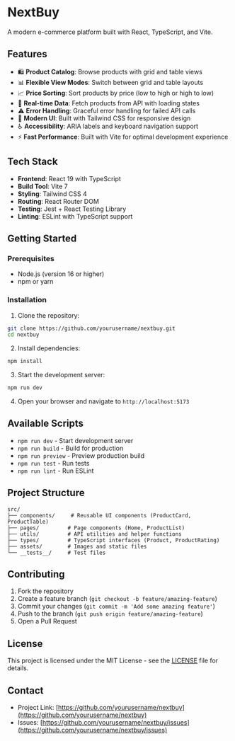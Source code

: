 # NextBuy

A modern e-commerce platform built with React, TypeScript, and Vite.

## Features

- 🛍️ **Product Catalog**: Browse products with grid and table views
- 📊 **Flexible View Modes**: Switch between grid and table layouts
- 📈 **Price Sorting**: Sort products by price (low to high or high to low)
- 🔄 **Real-time Data**: Fetch products from API with loading states
- ⚠️ **Error Handling**: Graceful error handling for failed API calls
- 🎨 **Modern UI**: Built with Tailwind CSS for responsive design
- ♿ **Accessibility**: ARIA labels and keyboard navigation support
- ⚡ **Fast Performance**: Built with Vite for optimal development experience

## Tech Stack

- **Frontend**: React 19 with TypeScript
- **Build Tool**: Vite 7
- **Styling**: Tailwind CSS 4
- **Routing**: React Router DOM
- **Testing**: Jest + React Testing Library
- **Linting**: ESLint with TypeScript support

## Getting Started

### Prerequisites

- Node.js (version 16 or higher)
- npm or yarn

### Installation

1. Clone the repository:
```bash
git clone https://github.com/yourusername/nextbuy.git
cd nextbuy
```

2. Install dependencies:
```bash
npm install
```

3. Start the development server:
```bash
npm run dev
```

4. Open your browser and navigate to `http://localhost:5173`

## Available Scripts

- `npm run dev` - Start development server
- `npm run build` - Build for production
- `npm run preview` - Preview production build
- `npm run test` - Run tests
- `npm run lint` - Run ESLint

## Project Structure

```
src/
├── components/     # Reusable UI components (ProductCard, ProductTable)
├── pages/         # Page components (Home, ProductList)
├── utils/         # API utilities and helper functions
├── types/         # TypeScript interfaces (Product, ProductRating)
├── assets/        # Images and static files
└── __tests__/     # Test files
```

## Contributing

1. Fork the repository
2. Create a feature branch (`git checkout -b feature/amazing-feature`)
3. Commit your changes (`git commit -m 'Add some amazing feature'`)
4. Push to the branch (`git push origin feature/amazing-feature`)
5. Open a Pull Request

## License

This project is licensed under the MIT License - see the [LICENSE](LICENSE) file for details.

## Contact

- Project Link: [https://github.com/yourusername/nextbuy](https://github.com/yourusername/nextbuy)
- Issues: [https://github.com/yourusername/nextbuy/issues](https://github.com/yourusername/nextbuy/issues)
